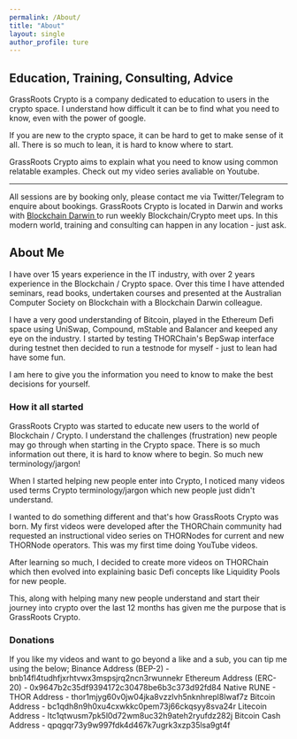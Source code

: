 ```yaml
---
permalink: /About/
title: "About"
layout: single
author_profile: ture
---
```


## Education, Training, Consulting, Advice
GrassRoots Crypto is a company dedicated to education to users in the crypto space. I understand how difficult it can be to find what you need to know, even with the power of google. 

If you are new to the crypto space, it can be hard to get to make sense of it all. There is so much to lean, it is hard to know where to start. 

GrassRoots Crypto aims to explain what you need to know using common relatable examples. Check out my video series avaliable on Youtube. 

---
All sessions are by booking only, please contact me via Twitter/Telegram to enquire about bookings.
GrassRoots Crypto is located in Darwin and works with <a href="https://blockchaindarwin.com/">  Blockchain Darwin </a> to run weekly Blockchain/Crypto meet ups. In this modern world, training and consulting can happen in any location - just ask.

## About Me
I have over 15 years experience in the IT industry, with over 2 years experience in the Blockchain / Crypto space. Over this time I have attended seminars, read books, undertaken courses and presented at the Australian Computer Society on Blockchain with a Blockchain Darwin colleague. 

I have a very good understanding of Bitcoin, played in the Ethereum Defi space using UniSwap, Compound, mStable and Balancer and keeped any eye on the industry. 
I started by testing THORChain's BepSwap interface during testnet then decided to run a testnode for myself - just to lean had have some fun. 

I am here to give you the information you need to know to make the best decisions for yourself.

### How it all started
GrassRoots Crypto was started to educate new users to the world of Blockchain / Crypto. I understand the challenges (frustration) new people may go through when starting in the Crypto space. There is so much information out there, it is hard to know where to begin. So much new terminology/jargon!

When I started helping new people enter into Crypto, I noticed many videos used terms Crypto terminology/jargon which new people just didn't understand.

I wanted to do something different and that's how GrassRoots Crypto was born. My first videos were developed after the THORChain community had requested an instructional video series on THORNodes for current and new THORNode operators. This was my first time doing YouTube videos. 

After learning so much, I decided to create more videos on THORChain which then evolved into explaining basic Defi concepts like Liquidity Pools for new people. 

This, along with helping many new people understand and start their journey into crypto over the last 12 months has given me the purpose that is GrassRoots Crypto. 

### Donations
If you like my videos and want to go beyond a like and a sub, you can tip me using the below;
Binance Address (BEP-2) -     bnb14fl4tudhfjxrhtvwx3mspsjrq2ncn3rwunnekr
Ethereum Address (ERC-20) -   0x9647b2c35df9394172c30478be6b3c373d92fd84
Native RUNE - THOR Address -  thor1mjyg60v0jw04jka8vzzlvh5nknhrepl8lwaf7z
Bitcoin Address -             bc1qdh8n9h0xu4cxwkkc0pem73j66ckqsyy8sva24r
Litecoin Address -            ltc1qtwusm7pk5l0d72wm8uc32h9ateh2ryufdz282j
Bitcoin Cash Address  -       qpqgqr73y9w997fdk4d467k7ugrk3xzp35lsa9gt4f
